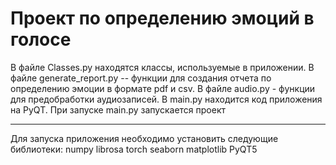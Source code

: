 # Проект по определению эмоций в голосе

В файле Сlasses.py находятся классы, используемые в приложении. 
В файле generate_report.py -- функции для создания отчета по определению эмоции в формате pdf и csv.
В файле audio.py - функции для предобработки аудиозаписей.
В main.py находится код приложения на PyQT.
При запуске main.py запускается проект
______________

Для запуска приложения необходимо установить следующие библиотеки:
numpy
librosa
torch
seaborn
matplotlib
PyQT5
